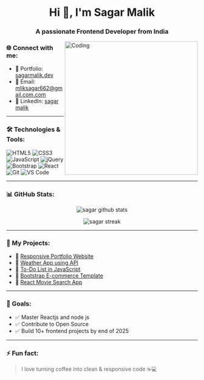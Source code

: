 <h1 align="center">Hi 👋, I'm Sagar Malik</h1>
<h3 align="center">A passionate Frontend Developer from India</h3>

<img align="right" alt="Coding" width="350" src="https://cdn.dribbble.com/users/1162077/screenshots/3848914/programmer.gif" />

### 🌐 Connect with me:
- 💼 Portfolio: [sagarmalik.dev](https://your-portfolio-link.com)
- 📧 Email: mliksagar662@gmail.com.com
- 📱 LinkedIn: [sagar malik](https://www.linkedin.com/in/sagar-malik-424744284)

---

### 🛠️ Technologies & Tools:
![HTML5](https://img.shields.io/badge/html5-%23E34F26.svg?style=flat&logo=html5&logoColor=white)
![CSS3](https://img.shields.io/badge/css3-%231572B6.svg?style=flat&logo=css3&logoColor=white)
![JavaScript](https://img.shields.io/badge/javascript-%23F7DF1E.svg?style=flat&logo=javascript&logoColor=black)
![jQuery](https://img.shields.io/badge/jquery-%230769AD.svg?style=flat&logo=jquery&logoColor=white)
![Bootstrap](https://img.shields.io/badge/bootstrap-%23563D7C.svg?style=flat&logo=bootstrap&logoColor=white)
![React](https://img.shields.io/badge/react-%2320232a.svg?style=flat&logo=react&logoColor=%2361DAFB)
![Git](https://img.shields.io/badge/git-%23F05033.svg?style=flat&logo=git&logoColor=white)
![VS Code](https://img.shields.io/badge/VS%20Code-%23007ACC.svg?style=flat&logo=visual-studio-code&logoColor=white)

---

### 📊 GitHub Stats:
<p align="center">
  <img src="https://github-readme-stats.vercel.app/api?username=sagarmalik&show_icons=true&theme=radical" alt="sagar github stats" />
</p>

<p align="center">
  <img src="https://github-readme-streak-stats.herokuapp.com/?user=sagarmalik&theme=radical" alt="sagar streak" />
</p>

---

### 📂 My Projects:
- 🔹 [Responsive Portfolio Website](https://github.com/sagarmalik343/website/commit/0b432a3b348b0c0487412eb545baa496bcf741cd)
- 🔹 [Weather App using API](https://github.com/yourusername/weather-app)
- 🔹 [To-Do List in JavaScript](https://github.com/yourusername/todo-js)
- 🔹 [Bootstrap E-commerce Template](https://github.com/yourusername/bootstrap-ecommerce)
- 🔹 [React Movie Search App](https://github.com/yourusername/movie-app-react)

---

### 🎯 Goals:
- ✅ Master Reactjs and node js
- ✅ Contribute to Open Source
- ✅ Build 10+ frontend projects by end of 2025

---

### ⚡ Fun fact:
> I love turning coffee into clean & responsive code ☕💻
